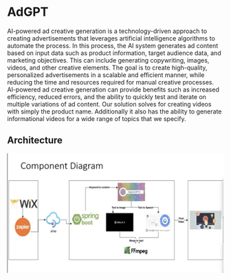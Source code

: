 # AdGPT

AI-powered ad creative generation is a technology-driven approach to creating advertisements that leverages artificial intelligence algorithms to automate the process. In this process, the AI system generates ad content based on input data such as product information, target audience data, and marketing objectives. This can include generating copywriting, images, videos, and other creative elements. The goal is to create high-quality, personalized advertisements in a scalable and efficient manner, while reducing the time and resources required for manual creative processes. AI-powered ad creative generation can provide benefits such as increased efficiency, reduced errors, and the ability to quickly test and iterate on multiple variations of ad content. Our solution solves for creating videos with simply the product name. Additionally it also has the ability to generate informational videos for a wide range of topics that we specify.

## Architecture
![Photos](img6.png)
